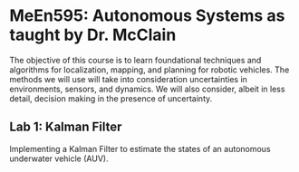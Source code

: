 # MeEn595: Autonomous Systems as taught by Dr. McClain
The objective of this course is to learn foundational techniques and algorithms for localization, mapping, and planning for robotic vehicles. The methods we will use will take into consideration uncertainties in environments, sensors, and dynamics. We will also consider, albeit in less detail, decision making in the presence of uncertainty.

## Lab 1: Kalman Filter
Implementing a Kalman Filter to estimate the states of an autonomous underwater vehicle (AUV).

